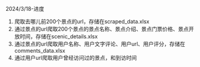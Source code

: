 2024/3/18-进度
1. 爬取去哪儿前200个景点的url，存储在scraped_data.xlsx
2. 通过景点的url爬取200个景点的景点名称、景点介绍、景点门票价格、景点开放时间，存储在scenic_details.xlsx
3. 通过景点的url爬取用户名称、用户文字评论、用户url、用户评分，存储在comments_data.xlsx
4. 通过用户url爬取用户曾经访问过的景点，和到访时间